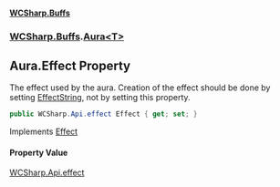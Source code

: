 #### [WCSharp.Buffs](README.md 'README')
### [WCSharp.Buffs](WCSharp.Buffs.md 'WCSharp.Buffs').[Aura&lt;T&gt;](WCSharp.Buffs.Aura_T_.md 'WCSharp.Buffs.Aura<T>')

## Aura<T>.Effect Property

The effect used by the aura. Creation of the effect should be done by setting [EffectString](WCSharp.Buffs.IAura.EffectString.md 'WCSharp.Buffs.IAura.EffectString'), not by setting this property.

```csharp
public WCSharp.Api.effect Effect { get; set; }
```

Implements [Effect](WCSharp.Buffs.IAura.Effect.md 'WCSharp.Buffs.IAura.Effect')

#### Property Value
[WCSharp.Api.effect](https://docs.microsoft.com/en-us/dotnet/api/WCSharp.Api.effect 'WCSharp.Api.effect')